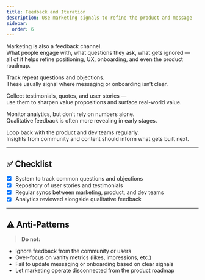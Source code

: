 ```yaml
---
title: Feedback and Iteration
description: Use marketing signals to refine the product and message
sidebar:
  order: 6
---
```


Marketing is also a feedback channel.  
What people engage with, what questions they ask, what gets ignored —  
all of it helps refine positioning, UX, onboarding, and even the product roadmap.

Track repeat questions and objections.  
These usually signal where messaging or onboarding isn’t clear.

Collect testimonials, quotes, and user stories —  
use them to sharpen value propositions and surface real-world value.

Monitor analytics, but don’t rely on numbers alone.  
Qualitative feedback is often more revealing in early stages.

Loop back with the product and dev teams regularly.  
Insights from community and content should inform what gets built next.

---

## ✅ Checklist

- [x] System to track common questions and objections  
- [x] Repository of user stories and testimonials  
- [x] Regular syncs between marketing, product, and dev teams  
- [x] Analytics reviewed alongside qualitative feedback

---

## ⚠️ Anti-Patterns

> **Do not:**

- Ignore feedback from the community or users
- Over-focus on vanity metrics (likes, impressions, etc.)
- Fail to update messaging or onboarding based on clear signals
- Let marketing operate disconnected from the product roadmap